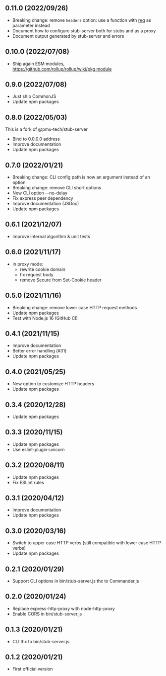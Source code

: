 ## 0.11.0 (2022/09/26)

- Breaking change: remove `headers` option: use a function with [req](http://expressjs.com/en/4x/api.html#req) as parameter instead
- Document how to configure stub-server both for stubs and as a proxy
- Document output generated by stub-server and errors

## 0.10.0 (2022/07/08)

- Ship again ESM modules, https://github.com/rollup/rollup/wiki/pkg.module

## 0.9.0 (2022/07/08)

- Just ship CommonJS
- Update npm packages

## 0.8.0 (2022/05/03)

This is a fork of @pmu-tech/stub-server

- Bind to 0.0.0.0 address
- Improve documentation
- Update npm packages

## 0.7.0 (2022/01/21)

- Breaking change: CLI config path is now an argument instead of an option
- Breaking change: remove CLI short options
- New CLI option --no-delay
- Fix express peer dependency
- Improve documentation (JSDoc)
- Update npm packages

## 0.6.1 (2021/12/07)

- Improve internal algorithm & unit tests

## 0.6.0 (2021/11/17)

- In proxy mode:
  - rewrite cookie domain
  - fix request body
  - remove Secure from Set-Cookie header

## 0.5.0 (2021/11/16)

- Breaking change: remove lower case HTTP request methods
- Update npm packages
- Test with Node.js 16 (GitHub CI)

## 0.4.1 (2021/11/15)

- Improve documentation
- Better error handling (#31)
- Update npm packages

## 0.4.0 (2021/05/25)

- New option to customize HTTP headers
- Update npm packages

## 0.3.4 (2020/12/28)

- Update npm packages

## 0.3.3 (2020/11/15)

- Update npm packages
- Use eslint-plugin-unicorn

## 0.3.2 (2020/08/11)

- Update npm packages
- Fix ESLint rules

## 0.3.1 (2020/04/12)

- Improve documentation
- Update npm packages

## 0.3.0 (2020/03/16)

- Switch to upper case HTTP verbs (still compatible with lower case HTTP verbs)
- Update npm packages

## 0.2.1 (2020/01/29)

- Support CLI options in bin/stub-server.js thx to Commander.js

## 0.2.0 (2020/01/24)

- Replace express-http-proxy with node-http-proxy
- Enable CORS in bin/stub-server.js

## 0.1.3 (2020/01/21)

- CLI thx to bin/stub-server.js

## 0.1.2 (2020/01/21)

- First official version
